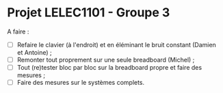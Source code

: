 # Projet LELEC1101 - Groupe 3

A faire :
- [ ] Refaire le clavier (à l'endroit) et en éléminant le bruit constant (Damien et Antoine) ;
- [ ] Remonter tout proprement sur une seule breadboard (Michel) ;
- [ ] Tout (re)tester bloc par bloc sur la breadboard propre et faire des mesures ;
- [ ] Faire des mesures sur le systèmes complets.
